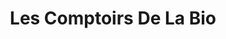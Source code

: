 ---
title: "Les Comptoirs De La Bio"
url: /margny-les-compiegne/les-comptoirs-de-la-bio/
shop: commodité
---